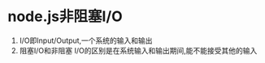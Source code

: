 <!--
 * @Author: youjiaqi 2430284055@qq.com
 * @Date: 2022-07-25 10:02:16
 * @LastEditors: youjiaqi 2430284055@qq.com
 * @LastEditTime: 2022-07-25 10:31:07
 * @FilePath: /node/04-node IO/IO.MD
 * @Description: 这是默认设置,请设置`customMade`, 打开koroFileHeader查看配置 进行设置: https://github.com/OBKoro1/koro1FileHeader/wiki/%E9%85%8D%E7%BD%AE
-->
# node.js非阻塞I/O

1. I/O即Input/Output,一个系统的输入和输出
2. 阻塞I/O和非阻塞 I/O的区别是在系统输入和输出期间,能不能接受其他的输入
